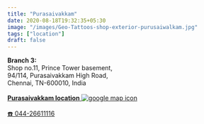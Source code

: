 ```yaml
---
title: "Purasaivakkam"
date: 2020-08-18T19:32:35+05:30
image: "/images/Geo-Tattoos-shop-exterior-purusaiwalkam.jpg"
tags: ["location"]
draft: false
---
```


**Branch 3:** \
Shop no.11, Prince Tower basement,\
94/114, Purasaivakkam High Road,\
Chennai, TN-600010, India\
\
[**Purasaivakkam location** ![google map icon](/images/googlemaps-icon.png)](https://g.co/kgs/GWe4P4 "Get directions to Geo Tattoos Purasaivakkam branch")\
\
[☎️ 044-26611116](tel:04426611116 "tap to call")
